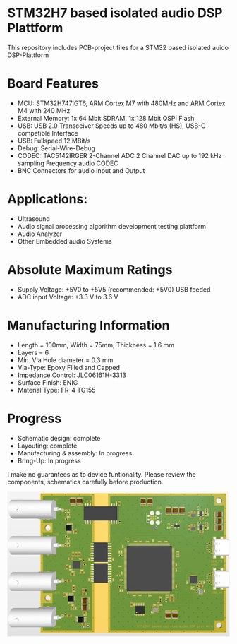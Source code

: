 # STM32H7 based isolated audio DSP Plattform

This repository includes PCB-project files for a STM32 based isolated auido DSP-Plattform

# Board Features

- MCU: STM32H747IGT6, ARM Cortex M7 with 480MHz and ARM Cortex M4 with 240 MHz
- External Memory: 1x 64 Mbit SDRAM, 1x 128 Mbit  QSPI Flash
- USB: USB 2.0 Transceiver Speeds up to 480 Mbit/s (HS), USB-C compatible Interface
- USB: Fullspeed 12 MBit/s
- Debug: Serial-Wire-Debug
- CODEC: TAC5142IRGER 2-Channel ADC 2 Channel DAC up to 192 kHz sampling Frequency audio CODEC
- BNC Connectors for audio input and Output

# Applications:

- Ultrasound
- Audio signal processing algorithm development testing plattform
- Audio Analyzer
- Other Embedded audio Systems

# Absolute Maximum Ratings

- Supply Voltage: +5V0 to +5V5 (recommended: +5V0) USB feeded
- ADC input Voltage: +3.3 V to 3.6 V

# Manufacturing Information

- Length = 100mm, Width = 75mm, Thickness = 1.6 mm
- Layers = 6
- Min. Via Hole diameter = 0.3 mm
- Via-Type: Epoxy Filled and Capped
- Impedance Control: JLC06161H-3313
- Surface Finish: ENIG
- Material Type: FR-4 TG155

# Progress

- Schematic design: complete
- Layouting: complete
- Manufacturing & assembly: In progress
- Bring-Up: In progress

I make no guarantees as to device funtionality. Please review the components, schematics carefully before production.

![test](https://github.com/myildirim6198/STM32BasedAudioDSPPlattform/blob/main/Images/AudioDAQOverview.png?raw=true)
